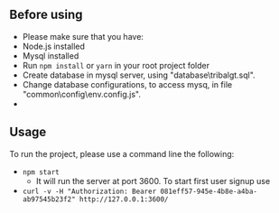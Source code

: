 ## Before using

- Please make sure that you have:
 - Node.js installed
 - Mysql installed
 - Run `npm install` or `yarn` in your root project folder
 - Create database in mysql server, using "database\tribalgt.sql".
 - Change database configurations, to access mysq, in file "common\config\env.config.js".
 - 

## Usage

To run the project, please use a command line the following:
 - `npm start`
    - It will run the server at port 3600.
To start first user signup use 
 - `curl -v -H "Authorization: Bearer 081eff57-945e-4b8e-a4ba-ab97545b23f2" http://127.0.0.1:3600/`
